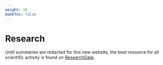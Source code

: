 ```yaml
---
weight: 10
bookToc: false
---
```


# Research

Until summaries are redacted for this new website, the best resource for all scientific activity is found on [ResearchGate](https://www.researchgate.net/profile/Horea-Christian).

